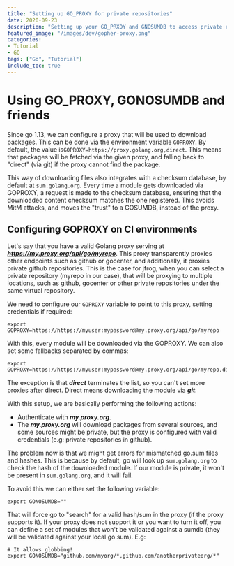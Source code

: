 ```yaml
---
title: "Setting up GO_PROXY for private repositories"
date: 2020-09-23
description: "Setting up your GO_PRXOY and GNOSUMDB to access private repositories via a proxy"
featured_image: "/images/dev/gopher-proxy.png"
categories:
- Tutorial
- GO
tags: ["Go", "Tutorial"]
include_toc: true
---
```


# Using GO_PROXY, GONOSUMDB and friends

Since go 1.13, we can configure a proxy that will be used to download packages. This can be done via the
environment variable ```GOPROXY```. By default, the value is```GOPROXY=https://proxy.golang.org,direct```.
This means that packages will be fetched via the given proxy, and falling back to "direct" (via git) if
the proxy cannot find the package.

This way of downloading files also integrates with a checksum database, by default at ```sum.golang.org```.
Every time a module gets downloaded via GOPROXY, a request is made to the checksum database, ensuring
that the downloaded content checksum matches the one registered.
This avoids MitM attacks, and moves the "trust" to a GOSUMDB, instead of the proxy.


## Configuring GOPROXY on CI environments

Let's say that you have a valid Golang proxy serving at ***https://my.proxy.org/api/go/myrepo***. This proxy transparently
proxies other endpoints such as github or gocenter, and additionally, it proxies private github repositories. This is the
case for jfrog, when you can select a private repository (myrepo in our case), that will be proxying to multiple locations,
such as github, gocenter or other private repositories under the same virtual repository.

We need to configure our ```GOPROXY``` variable to point to this proxy, setting credentials if required:

```shell script
export GOPROXY=https://https://myuser:mypassword@my.proxy.org/api/go/myrepo
```

With this, every module will be downloaded via the GOPROXY. We can also set some fallbacks separated by commas:

```shell script
export GOPROXY=https://https://myuser:mypassword@my.proxy.org/api/go/myrepo,direct
```


The exception is that ***direct*** terminates the list, so you can't set more proxies after direct. Direct means
downloading the module via ***git***.


With this setup, we are basically performing the following actions:

- Authenticate with ***my.proxy.org***.
- The ***my.proxy.org*** will download packages from several sources, and some sources might be private, but the
  proxy is configured with valid credentials (e.g: private repositories in github).


The problem now is that we might get errors for mismatched go.sum files and hashes. This is because by default,
go will look up ```sum.golang.org``` to check the hash of the downloaded module. If our module is private, it won't
be present in ```sum.golang.org```, and it will fail.

To avoid this we can either set the following variable:

```shell script
export GONOSUMDB=""
```

That will force go to "search" for a valid hash/sum in the proxy (if the proxy supports it). If your proxy does not
support it or you want to turn it off, you can define a set of modules that won't be validated against a sumdb (they
will be validated against your local go.sum). E.g:

```shell script
# It allows globbing!
export GONOSUMDB="github.com/myorg/*,github.com/anotherprivateorg/*"
```
